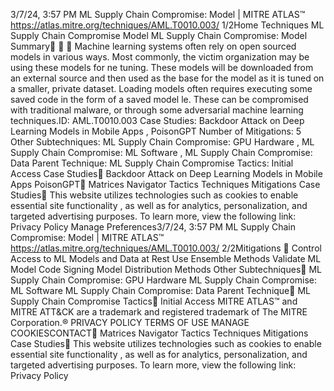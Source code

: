 3/7/24, 3:57 PM ML Supply Chain Compromise: Model | MITRE ATLAS™
https://atlas.mitre.org/techniques/AML.T0010.003/ 1/2Home Techniques ML Supply Chain Compromise Model
ML Supply Chain Compromise:
Model
Summary󰅂 󰅂 󰅂
Machine learning systems often rely on open sourced
models in various ways. Most commonly, the victim
organization may be using these models for  ne tuning.
These models will be downloaded from an external source
and then used as the base for the model as it is tuned on a
smaller, private dataset. Loading models often requires
executing some saved code in the form of a saved model
 le. These can be compromised with traditional malware, or
through some adversarial machine learning techniques.ID: AML.T0010.003
Case Studies: Backdoor
Attack on Deep Learning
Models in Mobile Apps ,
PoisonGPT
Number of Mitigations: 5
Other Subtechniques: ML
Supply Chain Compromise:
GPU Hardware , ML Supply
Chain Compromise: ML
Software , ML Supply Chain
Compromise: Data
Parent Technique: ML
Supply Chain Compromise
Tactics: Initial Access
Case Studies󰅀
Backdoor Attack on Deep Learning Models in Mobile Apps
PoisonGPT󰍜 Matrices Navigator Tactics Techniques Mitigations Case Studies󰍝
This website utilizes technologies such as cookies to enable essential site functionality , as well as
for analytics, personalization, and targeted advertising purposes. To learn more, view the following
link: Privacy Policy
Manage Preferences3/7/24, 3:57 PM ML Supply Chain Compromise: Model | MITRE ATLAS™
https://atlas.mitre.org/techniques/AML.T0010.003/ 2/2Mitigations
󰅀
Control Access to ML Models and Data at Rest
Use Ensemble Methods
Validate ML Model
Code Signing
Model Distribution Methods
Other Subtechniques󰅀
ML Supply Chain Compromise: GPU Hardware
ML Supply Chain Compromise: ML Software
ML Supply Chain Compromise: Data
Parent Technique󰅀
ML Supply Chain Compromise
Tactics󰅀
Initial Access
MITRE ATLAS™ and MITRE ATT&CK are a trademark and registered
trademark of The MITRE Corporation.®
PRIVACY POLICY TERMS OF USE MANAGE COOKIESCONTACT󰍜 Matrices Navigator Tactics Techniques Mitigations Case Studies󰍝
This website utilizes technologies such as cookies to enable essential site functionality , as well as
for analytics, personalization, and targeted advertising purposes. To learn more, view the following
link: Privacy Policy